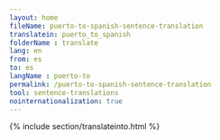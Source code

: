 ```yaml
---
layout: home
fileName: puerto-to-spanish-sentence-translation
translatein: puerto_to_spanish
folderName : translate
lang: en
from: es
to: es
langName : puerto-to
permalink: /puerto-to-spanish-sentence-translation
tool: sentence-translations
nointernationalization: true
---
```

{% include section/translateinto.html %}
